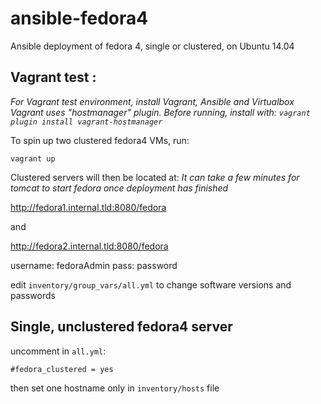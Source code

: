 # ansible-fedora4
Ansible deployment of fedora 4, single or clustered, on Ubuntu 14.04

## Vagrant test :
*For Vagrant test environment, install Vagrant, Ansible and Virtualbox*
*Vagrant uses "hostmanager" plugin. Before running, install with: `vagrant plugin install vagrant-hostmanager`*

To spin up two clustered fedora4 VMs, run:

`vagrant up`

Clustered servers will then be located at:
*It can take a few minutes for tomcat to start fedora once deployment has finished*

http://fedora1.internal.tld:8080/fedora

and

http://fedora2.internal.tld:8080/fedora

username: fedoraAdmin pass: password

edit `inventory/group_vars/all.yml` to change software versions and passwords

## Single, unclustered fedora4 server

uncomment in `all.yml`:

`#fedora_clustered = yes`

then set one hostname only in `inventory/hosts` file
